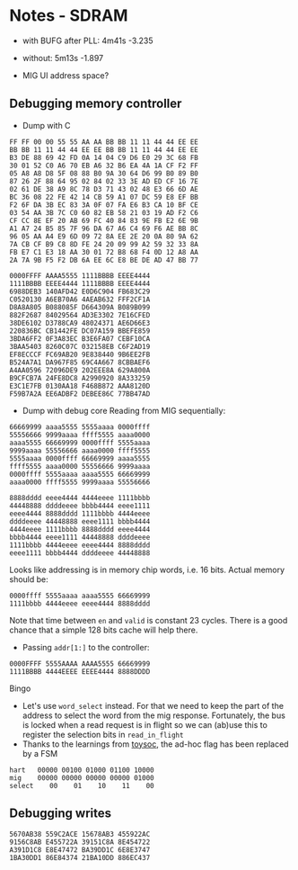 # Notes - SDRAM

- with BUFG after PLL: 4m41s -3.235
- without: 5m13s -1.897

- MIG UI  address space?

## Debugging memory controller

- Dump with C
```
FF FF 00 00 55 55 AA AA BB BB 11 11 44 44 EE EE
BB BB 11 11 44 44 EE EE BB BB 11 11 44 44 EE EE
B3 DE 88 69 42 FD 0A 14 04 C9 D6 E0 29 3C 68 FB
30 01 52 C0 A6 70 EB A6 32 B6 EA 4A 1A CF F2 FF
05 A8 A8 D8 5F 08 88 B0 9A 30 64 D6 99 B0 89 B0
87 26 2F 88 64 95 02 84 02 33 3E AD ED CF 16 7E
02 61 DE 38 A9 8C 78 D3 71 43 02 48 E3 66 6D AE
BC 36 08 22 FE 42 14 CB 59 A1 07 DC 59 E8 EF BB
F2 6F DA 3B EC 83 3A 0F 07 FA E6 B3 CA 10 BF CE
03 54 AA 3B 7C C0 60 82 EB 58 21 03 19 AD F2 C6
CF CC 8E EF 20 AB 69 FC 40 84 83 9E FB E2 6E 9B
A1 A7 24 B5 85 7F 96 DA 67 A6 C4 69 F6 AE BB 8C
96 05 AA A4 E9 6D 09 72 8A EE 2E 20 0A 80 9A 62
7A CB CF B9 C8 8D FE 24 20 09 99 A2 59 32 33 8A
FB E7 C1 E3 18 AA 30 01 72 B8 68 F4 0D 12 A8 AA
2A 7A 9B F5 F2 DB 6A EE 6C E8 BE DE AD 47 BB 77

0000FFFF AAAA5555 1111BBBB EEEE4444
1111BBBB EEEE4444 1111BBBB EEEE4444
6988DEB3 140AFD42 E0D6C904 FB683C29
C0520130 A6EB70A6 4AEAB632 FFF2CF1A
D8A8A805 B088085F D664309A B089B099
882F2687 84029564 AD3E3302 7E16CFED
38DE6102 D3788CA9 48024371 AE6D66E3
220836BC CB1442FE DC07A159 BBEFE859
3BDA6FF2 0F3A83EC B3E6FA07 CEBF10CA
3BAA5403 8260C07C 032158EB C6F2AD19
EF8ECCCF FC69AB20 9E838440 9B6EE2FB
B524A7A1 DA967F85 69C4A667 8CBBAEF6
A4AA0596 72096DE9 202EEE8A 629A800A
B9CFCB7A 24FE8DC8 A2990920 8A333259
E3C1E7FB 0130AA18 F468B872 AAA8120D
F59B7A2A EE6ADBF2 DEBEE86C 77BB47AD
```
- Dump with debug core
Reading from MIG sequentially:
```
66669999 aaaa5555 5555aaaa 0000ffff
55556666 9999aaaa ffff5555 aaaa0000
aaaa5555 66669999 0000ffff 5555aaaa
9999aaaa 55556666 aaaa0000 ffff5555
5555aaaa 0000ffff 66669999 aaaa5555
ffff5555 aaaa0000 55556666 9999aaaa
0000ffff 5555aaaa aaaa5555 66669999
aaaa0000 ffff5555 9999aaaa 55556666

8888dddd eeee4444 4444eeee 1111bbbb
44448888 ddddeeee bbbb4444 eeee1111
eeee4444 8888dddd 1111bbbb 4444eeee
ddddeeee 44448888 eeee1111 bbbb4444
4444eeee 1111bbbb 8888dddd eeee4444
bbbb4444 eeee1111 44448888 ddddeeee
1111bbbb 4444eeee eeee4444 8888dddd
eeee1111 bbbb4444 ddddeeee 44448888
```
Looks like addressing is in memory chip words, i.e. 16 bits.
Actual memory should be:
```
0000ffff 5555aaaa aaaa5555 66669999
1111bbbb 4444eeee eeee4444 8888dddd
```
Note that time between `en` and `valid` is constant 23 cycles. There is a good chance that a simple 128 bits cache will help there.
- Passing `addr[1:]` to the controller:
```
0000FFFF 5555AAAA AAAA5555 66669999
1111BBBB 4444EEEE EEEE4444 8888DDDD
```
Bingo
- Let's use `word_select` instead. For that we need to keep the part of the address to select the word from the mig response. Fortunately, the bus is locked when a read request is in flight so we can (ab)use this to register the selection bits in `read_in_flight`
- Thanks to the learnings from [toysoc](toysoc.md), the ad-hoc flag has been replaced by a FSM

```
hart   00000 00100 01000 01100 10000
mig    00000 00000 00000 00000 01000
select    00    01    10    11    00
```
## Debugging writes
```
5670AB38 559C2ACE 15678AB3 455922AC 
9156C8AB E455722A 39151C8A 8E454722 
A391D1C8 E8E47472 BA39DD1C 6E8E3747 
1BA30DD1 86E84374 21BA10DD 886EC437 
```

